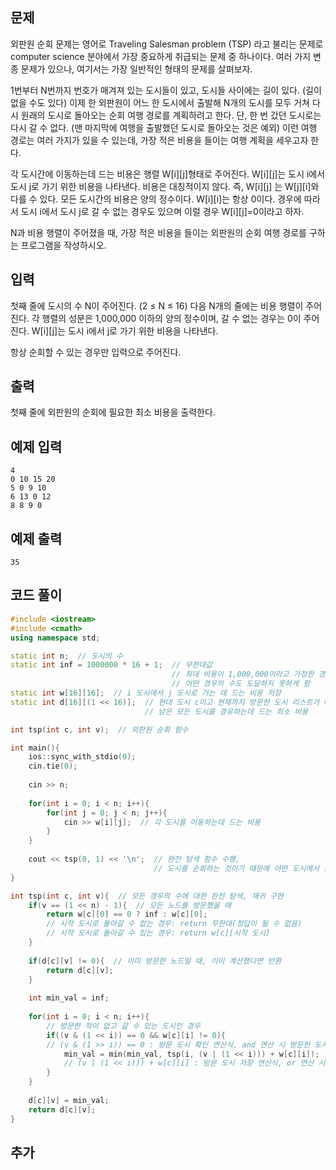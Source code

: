 ## 문제 
외판원 순회 문제는 영어로 Traveling Salesman problem (TSP) 라고 불리는 문제로 computer science 분야에서 가장 중요하게 취급되는 문제 중 하나이다. 여러 가지 변종 문제가 있으나, 여기서는 가장 일반적인 형태의 문제를 살펴보자.

1번부터 N번까지 번호가 매겨져 있는 도시들이 있고, 도시들 사이에는 길이 있다. (길이 없을 수도 있다) 이제 한 외판원이 어느 한 도시에서 출발해 N개의 도시를 모두 거쳐 다시 원래의 도시로 돌아오는 순회 여행 경로를 계획하려고 한다. 단, 한 번 갔던 도시로는 다시 갈 수 없다. (맨 마지막에 여행을 출발했던 도시로 돌아오는 것은 예외) 이런 여행 경로는 여러 가지가 있을 수 있는데, 가장 적은 비용을 들이는 여행 계획을 세우고자 한다.

각 도시간에 이동하는데 드는 비용은 행렬 W[i][j]형태로 주어진다. W[i][j]는 도시 i에서 도시 j로 가기 위한 비용을 나타낸다. 비용은 대칭적이지 않다. 즉, W[i][j] 는 W[j][i]와 다를 수 있다. 모든 도시간의 비용은 양의 정수이다. W[i][i]는 항상 0이다. 경우에 따라서 도시 i에서 도시 j로 갈 수 없는 경우도 있으며 이럴 경우 W[i][j]=0이라고 하자.

N과 비용 행렬이 주어졌을 때, 가장 적은 비용을 들이는 외판원의 순회 여행 경로를 구하는 프로그램을 작성하시오.
## 입력
첫째 줄에 도시의 수 N이 주어진다. (2 ≤ N ≤ 16) 다음 N개의 줄에는 비용 행렬이 주어진다. 각 행렬의 성분은 1,000,000 이하의 양의 정수이며, 갈 수 없는 경우는 0이 주어진다. W[i][j]는 도시 i에서 j로 가기 위한 비용을 나타낸다.

항상 순회할 수 있는 경우만 입력으로 주어진다.
## 출력
첫째 줄에 외판원의 순회에 필요한 최소 비용을 출력한다.


## 예제 입력 
```
4
0 10 15 20
5 0 9 10
6 13 0 12
8 8 9 0
```

## 예제 출력  
```
35
```
## 코드 풀이
```c++
#include <iostream>
#include <cmath>
using namespace std;

static int n;  // 도시의 수
static int inf = 1000000 * 16 + 1;  // 무한대값
                                    // 최대 비용이 1,000,000이라고 가정한 경우, 최대 도시의 수가 16이므로 최악의 경우 비용은 1,000,000 * 16, + 1을 해
                                    // 어떤 경우의 수도 도달하지 못하게 함
static int w[16][16];  // i 도시에서 j 도시로 가는 데 드는 비용 저장
static int d[16][(1 << 16)];  // 현대 도시 c이고 현재까지 방문한 도시 리스트가 v일 때
                              // 남은 모든 도시를 경유하는데 드는 최소 비용

int tsp(int c, int v);  // 외판원 순회 함수

int main(){
    ios::sync_with_stdio(0);
    cin.tie(0);
    
    cin >> n;
    
    for(int i = 0; i < n; i++){
        for(int j = 0; j < n; j++){
            cin >> w[i][j];  // 각 도시를 이동하는데 드는 비용 
        }
    }
    
    cout << tsp(0, 1) << '\n';  // 완전 탐색 함수 수행, 
                                // 도시를 순회하는 것이기 때문에 어떤 도시에서 출발해도 상관없음
}

int tsp(int c, int v){  // 모든 경우의 수에 대한 완전 탐색, 재귀 구현
    if(v == (1 << n) - 1){  // 모든 노드를 방문했을 때 
        return w[c][0] == 0 ? inf : w[c][0];
        // 시작 도시로 돌아갈 수 없는 경우: return 무한대(정답이 될 수 없음)
        // 시작 도시로 돌아갈 수 있는 경우: return w[c][시작 도시]
    }
    
    if(d[c][v] != 0){  // 이미 방문한 노드일 때, 이미 계산했다면 반환
        return d[c][v];
    }
    
    int min_val = inf;
    
    for(int i = 0; i < n; i++){
        // 방문한 적이 없고 갈 수 있는 도시인 경우
        if((v & (1 << i)) == 0 && w[c][i] != 0){  
        // (v & (1 >> i)) == 0 : 방문 도시 확인 연산식, and 연산 시 방문한 도시면 결괏값 1이 나옴
            min_val = min(min_val, tsp(i, (v | (1 << i))) + w[c][i]);
            // (v | (1 << i))) + w[c][i] : 방문 도시 저장 연산식, or 연산 시 방문한 도시면 1로 저장하게 되어 방문한 사실을 저장 
        }
    }
    
    d[c][v] = min_val;
    return d[c][v];
}
```
## 추가
